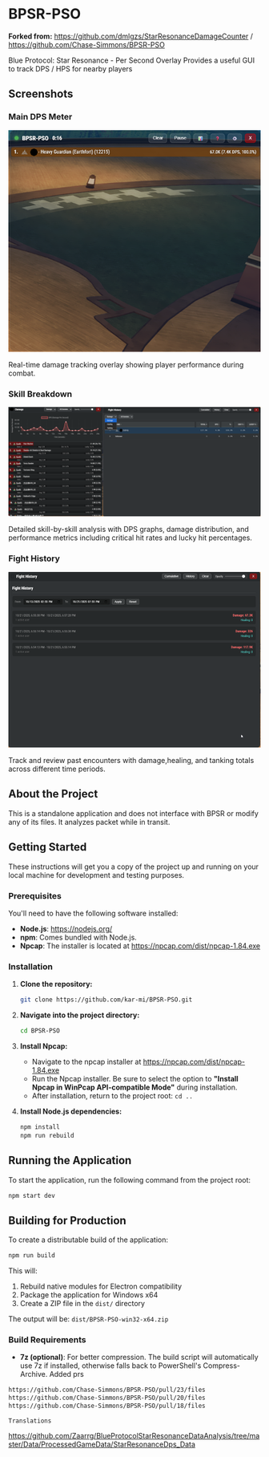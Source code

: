 # BPSR-PSO

**Forked from:** https://github.com/dmlgzs/StarResonanceDamageCounter / https://github.com/Chase-Simmons/BPSR-PSO

Blue Protocol: Star Resonance - Per Second Overlay
Provides a useful GUI to track DPS / HPS for nearby players

## Screenshots

### Main DPS Meter

![Main Meter](screenshots/main_meter.png)

Real-time damage tracking overlay showing player performance during combat.

### Skill Breakdown

![Skill Breakdown](screenshots/skill_breakdown.png)

Detailed skill-by-skill analysis with DPS graphs, damage distribution, and performance metrics including critical hit rates and lucky hit percentages.

### Fight History

![Fight History](screenshots/history.png)

Track and review past encounters with damage,healing, and tanking totals across different time periods.

## About the Project

This is a standalone application and does not interface with BPSR or modify any of its files. It analyzes packet while in transit.

## Getting Started

These instructions will get you a copy of the project up and running on your local machine for development and testing purposes.

### Prerequisites

You'll need to have the following software installed:

- **Node.js**: <https://nodejs.org/>
- **npm**: Comes bundled with Node.js.
- **Npcap**: The installer is located at https://npcap.com/dist/npcap-1.84.exe

### Installation

1.  **Clone the repository:**

    ```bash
    git clone https://github.com/kar-mi/BPSR-PSO.git
    ```

2.  **Navigate into the project directory:**

    ```bash
    cd BPSR-PSO
    ```

3.  **Install Npcap:**
    - Navigate to the npcap installer at https://npcap.com/dist/npcap-1.84.exe
    - Run the Npcap installer. Be sure to select the option to **"Install Npcap in WinPcap API-compatible Mode"** during installation.
    - After installation, return to the project root: `cd ..`

4.  **Install Node.js dependencies:**
    ```bash
    npm install
    npm run rebuild
    ```

## Running the Application

To start the application, run the following command from the project root:

```bash
npm start dev
```

## Building for Production

To create a distributable build of the application:

```bash
npm run build
```

This will:

1. Rebuild native modules for Electron compatibility
2. Package the application for Windows x64
3. Create a ZIP file in the `dist/` directory

The output will be: `dist/BPSR-PSO-win32-x64.zip`

### Build Requirements

- **7z (optional)**: For better compression. The build script will automatically use 7z if installed, otherwise falls back to PowerShell's Compress-Archive.
  Added prs

```
https://github.com/Chase-Simmons/BPSR-PSO/pull/23/files
https://github.com/Chase-Simmons/BPSR-PSO/pull/20/files
https://github.com/Chase-Simmons/BPSR-PSO/pull/18/files
```

```
Translations
```

https://github.com/Zaarrg/BlueProtocolStarResonanceDataAnalysis/tree/master/Data/ProcessedGameData/StarResonanceDps_Data
